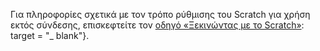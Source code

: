 Για πληροφορίες σχετικά με τον τρόπο ρύθμισης του Scratch για χρήση εκτός σύνδεσης, επισκεφτείτε τον [οδηγό «Ξεκινώντας με το Scratch»](https://projects.raspberrypi.org/en/projects/getting-started-scratch/1): target = "_ blank"}.
